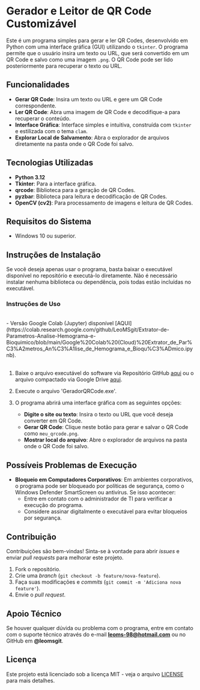 # Gerador e Leitor de QR Code Customizável

Este é um programa simples para gerar e ler QR Codes, desenvolvido em Python com uma interface gráfica (GUI) utilizando o `tkinter`. O programa permite que o usuário insira um texto ou URL, que será convertido em um QR Code e salvo como uma imagem `.png`. O QR Code pode ser lido posteriormente para recuperar o texto ou URL.

## Funcionalidades

- **Gerar QR Code**: Insira um texto ou URL e gere um QR Code correspondente.
- **Ler QR Code**: Abra uma imagem de QR Code e decodifique-a para recuperar o conteúdo.
- **Interface Gráfica**: Interface simples e intuitiva, construída com `tkinter` e estilizada com o tema `clam`.
- **Explorar Local de Salvamento**: Abra o explorador de arquivos diretamente na pasta onde o QR Code foi salvo.

## Tecnologias Utilizadas

- **Python 3.12**
- **Tkinter**: Para a interface gráfica.
- **qrcode**: Biblioteca para a geração de QR Codes.
- **pyzbar**: Biblioteca para leitura e decodificação de QR Codes.
- **OpenCV (cv2)**: Para processamento de imagens e leitura de QR Codes.

## Requisitos do Sistema

- Windows 10 ou superior.

## Instruções de Instalação

Se você deseja apenas usar o programa, basta baixar o executável disponível no repositório e executá-lo diretamente. Não é necessário instalar nenhuma biblioteca ou dependência, pois todas estão incluídas no executável.

### Instruções de Uso
<br />
 - Versão Google Colab (Jupyter) disponível [AQUI](https://colab.research.google.com/github/LeoMSgit/Extrator-de-Parametros-Analise-Hemograma-e-Bioquimico/blob/main/Google%20Colab%20(Cloud)%20Extrator_de_Par%C3%A2metros_An%C3%A1lise_de_Hemograma_e_Bioqu%C3%ADmico.ipynb).
   <br />
   <br />


1. Baixe o arquivo executável do software via Repositório GitHub [aqui](https://github.com/LeoMSgit/Extrator-de-Parametros-Analise-Hemograma-e-Bioquimico/releases/tag/release_2) ou o arquivo compactado via Google Drive [aqui](https://drive.google.com/file/d/1vNuqSGfoqxno3TLFV-Q-4J7KFS94tN7g/view?usp=sharing).

2. Execute o arquivo 'GeradorQRCode.exe'.

3. O programa abrirá uma interface gráfica com as seguintes opções:
   - **Digite o site ou texto**: Insira o texto ou URL que você deseja converter em QR Code.
   - **Gerar QR Code**: Clique neste botão para gerar e salvar o QR Code como `meu_qrcode.png`.
   - **Mostrar local do arquivo**: Abre o explorador de arquivos na pasta onde o QR Code foi salvo.

## Possíveis Problemas de Execução

- **Bloqueio em Computadores Corporativos**: Em ambientes corporativos, o programa pode ser bloqueado por políticas de segurança, como o Windows Defender SmartScreen ou antivírus. Se isso acontecer:
  - Entre em contato com o administrador de TI para verificar a execução do programa.
  - Considere assinar digitalmente o executável para evitar bloqueios por segurança.

## Contribuição

Contribuições são bem-vindas! Sinta-se à vontade para abrir *issues* e enviar *pull requests* para melhorar este projeto.

1. Fork o repositório.
2. Crie uma *branch* (`git checkout -b feature/nova-feature`).
3. Faça suas modificações e *commits* (`git commit -m 'Adiciona nova feature'`).
4. Envie o *pull request*.

## **Apoio Técnico**
Se houver qualquer dúvida ou problema com o programa, entre em contato com o suporte técnico através do e-mail **leoms-98@hotmail.com** ou no GitHub em **@leomsgit**.

## Licença

Este projeto está licenciado sob a licença MIT - veja o arquivo [LICENSE](LICENSE) para mais detalhes.
